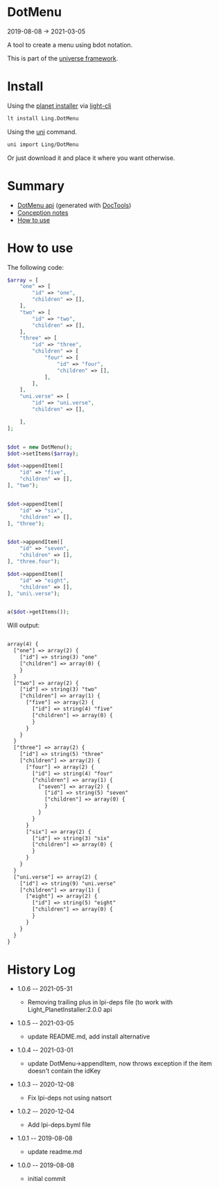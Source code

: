 DotMenu
===========
2019-08-08 -> 2021-03-05



A tool to create a menu using bdot notation.


This is part of the [universe framework](https://github.com/karayabin/universe-snapshot).


Install
==========
Using the [planet installer](https://github.com/lingtalfi/Light_PlanetInstaller) via [light-cli](https://github.com/lingtalfi/Light_Cli)
```bash
lt install Ling.DotMenu
```

Using the [uni](https://github.com/lingtalfi/universe-naive-importer) command.
```bash
uni import Ling/DotMenu
```

Or just download it and place it where you want otherwise.






Summary
===========
- [DotMenu api](https://github.com/lingtalfi/DotMenu/blob/master/doc/api/Ling/DotMenu.md) (generated with [DocTools](https://github.com/lingtalfi/DocTools))
- [Conception notes](https://github.com/lingtalfi/DotMenu/blob/master/doc/pages/conception-notes.md)
- [How to use](#how-to-use)




How to use
===========

The following code: 

```php
$array = [
    "one" => [
        "id" => "one",
        "children" => [],
    ],
    "two" => [
        "id" => "two",
        "children" => [],
    ],
    "three" => [
        "id" => "three",
        "children" => [
            "four" => [
                "id" => "four",
                "children" => [],
            ],
        ],
    ],
    "uni.verse" => [
        "id" => "uni.verse",
        "children" => [],

    ],
];


$dot = new DotMenu();
$dot->setItems($array);

$dot->appendItem([
    "id" => "five",
    "children" => [],
], "two");


$dot->appendItem([
    "id" => "six",
    "children" => [],
], "three");


$dot->appendItem([
    "id" => "seven",
    "children" => [],
], "three.four");

$dot->appendItem([
    "id" => "eight",
    "children" => [],
], "uni\.verse");


a($dot->getItems());

```


Will output:

```html

array(4) {
  ["one"] => array(2) {
    ["id"] => string(3) "one"
    ["children"] => array(0) {
    }
  }
  ["two"] => array(2) {
    ["id"] => string(3) "two"
    ["children"] => array(1) {
      ["five"] => array(2) {
        ["id"] => string(4) "five"
        ["children"] => array(0) {
        }
      }
    }
  }
  ["three"] => array(2) {
    ["id"] => string(5) "three"
    ["children"] => array(2) {
      ["four"] => array(2) {
        ["id"] => string(4) "four"
        ["children"] => array(1) {
          ["seven"] => array(2) {
            ["id"] => string(5) "seven"
            ["children"] => array(0) {
            }
          }
        }
      }
      ["six"] => array(2) {
        ["id"] => string(3) "six"
        ["children"] => array(0) {
        }
      }
    }
  }
  ["uni.verse"] => array(2) {
    ["id"] => string(9) "uni.verse"
    ["children"] => array(1) {
      ["eight"] => array(2) {
        ["id"] => string(5) "eight"
        ["children"] => array(0) {
        }
      }
    }
  }
}


```







History Log
=============

- 1.0.6 -- 2021-05-31

    - Removing trailing plus in lpi-deps file (to work with Light_PlanetInstaller:2.0.0 api

- 1.0.5 -- 2021-03-05

    - update README.md, add install alternative

- 1.0.4 -- 2021-03-01

    - update DotMenu->appendItem, now throws exception if the item doesn't contain the idKey
  
- 1.0.3 -- 2020-12-08

    - Fix lpi-deps not using natsort

- 1.0.2 -- 2020-12-04

    - Add lpi-deps.byml file

- 1.0.1 -- 2019-08-08

    - update readme.md
    
- 1.0.0 -- 2019-08-08

    - initial commit